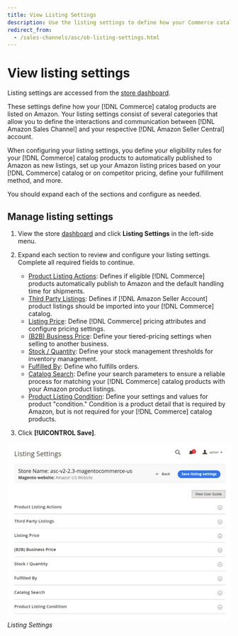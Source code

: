 ```yaml
---
title: View Listing Settings
description: Use the listing settings to define how your Commerce catalog products are listed on Amazon Marketplace.
redirect_from:
  - /sales-channels/asc/ob-listing-settings.html
---
```


# View listing settings

Listing settings are accessed from the [store dashboard](./amazon-store-dashboard.md).

These settings define how your [!DNL Commerce] catalog products are listed on Amazon. Your listing settings consist of several categories that allow you to define the interactions and communication between [!DNL Amazon Sales Channel] and your respective [!DNL Amazon Seller Central] account.

When configuring your listing settings, you define your eligibility rules for your [!DNL Commerce] catalog products to automatically published to Amazon as new listings, set up your Amazon listing prices based on your [!DNL Commerce] catalog or on competitor pricing, define your fulfillment method, and more.

You should expand each of the sections and configure as needed.

## Manage listing settings

1. View the store [dashboard](./amazon-store-dashboard.md) and click **Listing Settings** in the left-side menu.

1. Expand each section to review and configure your listing settings. Complete all required fields to continue.

   - [Product Listing Actions](./product-listing-actions.md): Defines if eligible [!DNL Commerce] products automatically publish to Amazon and the default handling time for shipments.
   - [Third Party Listings](./third-party-listing-settings.md): Defines if [!DNL Amazon Seller Account] product listings should be imported into your [!DNL Commerce] catalog.
   - [Listing Price](./listing-price.md): Define [!DNL Commerce] pricing attributes and configure pricing settings.
   - [(B2B) Business Price](./business-pricing.md): Define your tiered-pricing settings when selling to another business.
   - [Stock / Quantity](./stock-quantity.md): Define your stock management thresholds for inventory management.
   - [Fulfilled By](./fulfilled-by.md)\: Define who fulfills orders.
   - [Catalog Search](./catalog-search.md): Define your search parameters to ensure a reliable process for matching your [!DNL Commerce] catalog products with your Amazon product listings.
   - [Product Listing Condition](./product-listing-condition.md): Define your settings and values for product "condition." Condition is a product detail that is required by Amazon, but is not required for your [!DNL Commerce] catalog products.

1. Click **[!UICONTROL Save]**.

![](assets/amazon-listing-settings.png)
_Listing Settings_

